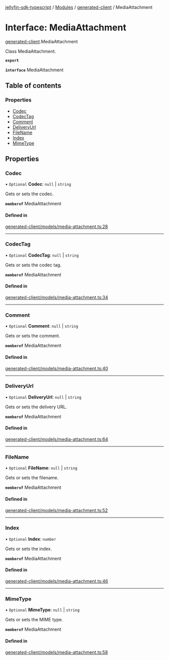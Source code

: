 [jellyfin-sdk-typescript](../README.md) / [Modules](../modules.md) / [generated-client](../modules/generated_client.md) / MediaAttachment

# Interface: MediaAttachment

[generated-client](../modules/generated_client.md).MediaAttachment

Class MediaAttachment.

**`export`**

**`interface`** MediaAttachment

## Table of contents

### Properties

- [Codec](generated_client.MediaAttachment.md#codec)
- [CodecTag](generated_client.MediaAttachment.md#codectag)
- [Comment](generated_client.MediaAttachment.md#comment)
- [DeliveryUrl](generated_client.MediaAttachment.md#deliveryurl)
- [FileName](generated_client.MediaAttachment.md#filename)
- [Index](generated_client.MediaAttachment.md#index)
- [MimeType](generated_client.MediaAttachment.md#mimetype)

## Properties

### Codec

• `Optional` **Codec**: ``null`` \| `string`

Gets or sets the codec.

**`memberof`** MediaAttachment

#### Defined in

[generated-client/models/media-attachment.ts:28](https://github.com/thornbill/jellyfin-sdk-typescript/blob/e4df7f8/src/generated-client/models/media-attachment.ts#L28)

___

### CodecTag

• `Optional` **CodecTag**: ``null`` \| `string`

Gets or sets the codec tag.

**`memberof`** MediaAttachment

#### Defined in

[generated-client/models/media-attachment.ts:34](https://github.com/thornbill/jellyfin-sdk-typescript/blob/e4df7f8/src/generated-client/models/media-attachment.ts#L34)

___

### Comment

• `Optional` **Comment**: ``null`` \| `string`

Gets or sets the comment.

**`memberof`** MediaAttachment

#### Defined in

[generated-client/models/media-attachment.ts:40](https://github.com/thornbill/jellyfin-sdk-typescript/blob/e4df7f8/src/generated-client/models/media-attachment.ts#L40)

___

### DeliveryUrl

• `Optional` **DeliveryUrl**: ``null`` \| `string`

Gets or sets the delivery URL.

**`memberof`** MediaAttachment

#### Defined in

[generated-client/models/media-attachment.ts:64](https://github.com/thornbill/jellyfin-sdk-typescript/blob/e4df7f8/src/generated-client/models/media-attachment.ts#L64)

___

### FileName

• `Optional` **FileName**: ``null`` \| `string`

Gets or sets the filename.

**`memberof`** MediaAttachment

#### Defined in

[generated-client/models/media-attachment.ts:52](https://github.com/thornbill/jellyfin-sdk-typescript/blob/e4df7f8/src/generated-client/models/media-attachment.ts#L52)

___

### Index

• `Optional` **Index**: `number`

Gets or sets the index.

**`memberof`** MediaAttachment

#### Defined in

[generated-client/models/media-attachment.ts:46](https://github.com/thornbill/jellyfin-sdk-typescript/blob/e4df7f8/src/generated-client/models/media-attachment.ts#L46)

___

### MimeType

• `Optional` **MimeType**: ``null`` \| `string`

Gets or sets the MIME type.

**`memberof`** MediaAttachment

#### Defined in

[generated-client/models/media-attachment.ts:58](https://github.com/thornbill/jellyfin-sdk-typescript/blob/e4df7f8/src/generated-client/models/media-attachment.ts#L58)
